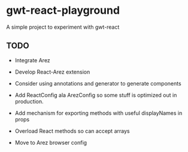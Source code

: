 # gwt-react-playground

A simple project to experiment with gwt-react

## TODO

* Integrate Arez
* Develop React-Arez extension

* Consider using annotations and generator to generate components
* Add ReactConfig ala ArezConfig so some stuff is optimized out in production.
* Add mechanism for exporting methods with useful displayNames in props
* Overload React methods so can accept arrays
* Move to Arez browser config
